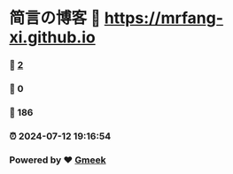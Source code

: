 # 简言の博客 :link: https://mrfang-xi.github.io 
### :page_facing_up: [2](https://mrfang-xi.github.io/tag.html) 
### :speech_balloon: 0 
### :hibiscus: 186 
### :alarm_clock: 2024-07-12 19:16:54 
### Powered by :heart: [Gmeek](https://github.com/Meekdai/Gmeek)
